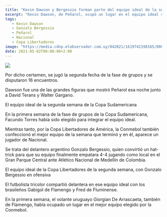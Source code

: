```yaml
---
title: "Kevin Dawson y Bergessio forman parte del equipo ideal de la semana en las copas"
excerpt: "Kevin Dawson, de Peñarol, ocupó un lugar en el equipo ideal confeccionado por la Conmebol, de la segunda fecha de la Sudamericana en la que se jugaron 16 partidos; Gonzalo Bergessio, está en el mejor de la Libertadores"
tags:
   - Kevin Dawson
   - Gonzalo Bergessio
   - Peñarol
   - Nacional
   - Copa Libertadores
image: "https://media.cdnp.elobservador.com.uy/042021/1619742198165/000_9922HP.jpg?&cw=1170"
date: 2021-05-02T00:00:00+2:00
---
```



<img src="https://media.cdnp.elobservador.com.uy/042021/1619742198165/000_9922HP.jpg?&cw=1170">


Por dicho certamen, se jugó la segunda fecha de la fase de grupos y se disputaron 16 encuentros.


Dawson fue una de las grandes figuras que mostró Peñarol esa noche junto a David Terans y Walter Gargano.








El equipo ideal de la segunda semana de la Copa Sudamericana





En la primera semana de la fase de grupos de la Copa Sudamericana, Facundo Torres había sido elegido para integrar el equipo ideal.


Mientras tanto, por la Copa Libertadores de América, la Conmebol también confeccionó el mejor equipo de la semana que terminó y en él, aparece un jugador de Nacional.


Se trata del delantero argentino Gonzalo Bergessio, quien convirtió un hat-trick para que su equipo finalmente empatara 4-4 jugando como local en el Gran Parque Central ante Atlético Nacional de Medellín de Colombia.








El equipo ideal de la Copa Libertadores de la segunda semana, con Gonzalo Bergessio en ofensiva





El futbolista tricolor compartió delantera en ese equipo ideal con los brasileños Gabigol de Flamengo y Fred de Fluminense.


En la primera semana, el volante uruguayo Giorgian De Arrascaeta, también de Flamengo, había ocupado un lugar en el mejor equipo elegido por la Conmebol.


